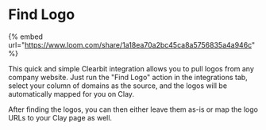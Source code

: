 # Find Logo

{% embed url="https://www.loom.com/share/1a18ea70a2bc45ca8a5756835a4a946c" %}

This quick and simple Clearbit integration allows you to pull logos from any company website. Just run the "Find Logo" action in the integrations tab, select your column of domains as the source, and the logos will be automatically mapped for you on Clay.&#x20;

After finding the logos, you can then either leave them as-is or map the logo URLs to your Clay page as well.&#x20;
